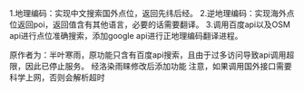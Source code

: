 1.地理编码：实现中文搜索国外点位，返回先纬后经。
2.逆地理编码：实现海外点位返回poi，返回值含有其他语言，必要的话需要翻译。
3.调用百度api以及OSM api进行点位准确搜索，添加google api进行正地理编码翻译进程。

原作者为：半叶寒雨，原功能只含有百度api搜索，且由于过多访问导致api调用超限，因此已停止服务。
经洛染雨睐修改后添加功能
注意，如果调用国外接口需要科学上网，否则会解析超时
